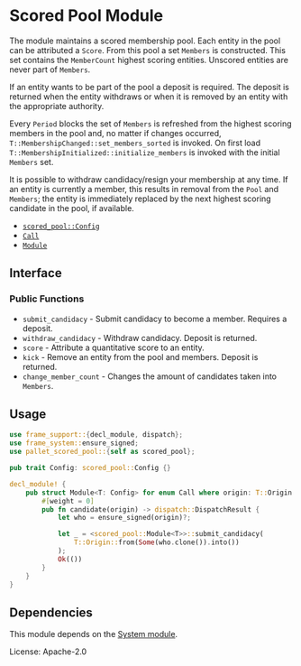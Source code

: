 # Scored Pool Module

The module maintains a scored membership pool. Each entity in the
pool can be attributed a `Score`. From this pool a set `Members`
is constructed. This set contains the `MemberCount` highest
scoring entities. Unscored entities are never part of `Members`.

If an entity wants to be part of the pool a deposit is required.
The deposit is returned when the entity withdraws or when it
is removed by an entity with the appropriate authority.

Every `Period` blocks the set of `Members` is refreshed from the
highest scoring members in the pool and, no matter if changes
occurred, `T::MembershipChanged::set_members_sorted` is invoked.
On first load `T::MembershipInitialized::initialize_members` is
invoked with the initial `Members` set.

It is possible to withdraw candidacy/resign your membership at any
time. If an entity is currently a member, this results in removal
from the `Pool` and `Members`; the entity is immediately replaced
by the next highest scoring candidate in the pool, if available.

- [`scored_pool::Config`](https://docs.rs/pallet-scored-pool/latest/pallet_scored_pool/trait.Config.html)
- [`Call`](https://docs.rs/pallet-scored-pool/latest/pallet_scored_pool/enum.Call.html)
- [`Module`](https://docs.rs/pallet-scored-pool/latest/pallet_scored_pool/struct.Module.html)

## Interface

### Public Functions

- `submit_candidacy` - Submit candidacy to become a member. Requires a deposit.
- `withdraw_candidacy` - Withdraw candidacy. Deposit is returned.
- `score` - Attribute a quantitative score to an entity.
- `kick` - Remove an entity from the pool and members. Deposit is returned.
- `change_member_count` - Changes the amount of candidates taken into `Members`.

## Usage

```rust
use frame_support::{decl_module, dispatch};
use frame_system::ensure_signed;
use pallet_scored_pool::{self as scored_pool};

pub trait Config: scored_pool::Config {}

decl_module! {
	pub struct Module<T: Config> for enum Call where origin: T::Origin {
		#[weight = 0]
		pub fn candidate(origin) -> dispatch::DispatchResult {
			let who = ensure_signed(origin)?;

			let _ = <scored_pool::Module<T>>::submit_candidacy(
				T::Origin::from(Some(who.clone()).into())
			);
			Ok(())
		}
	}
}

```

## Dependencies

This module depends on the [System module](https://docs.rs/frame-system/latest/frame_system/).

License: Apache-2.0